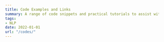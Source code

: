 ```yaml
---
title: Code Examples and Links
summary: A range of code snippets and practical tutorials to assist with different types of analysis
tags:
- NLP
date: 2022-01-01
url: "/codes/"
---
```

